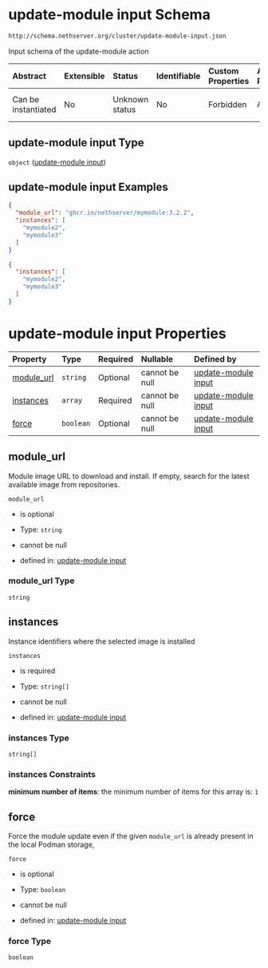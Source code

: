# update-module input Schema

```txt
http://schema.nethserver.org/cluster/update-module-input.json
```

Input schema of the update-module action

| Abstract            | Extensible | Status         | Identifiable | Custom Properties | Additional Properties | Access Restrictions | Defined In                                                                          |
| :------------------ | :--------- | :------------- | :----------- | :---------------- | :-------------------- | :------------------ | :---------------------------------------------------------------------------------- |
| Can be instantiated | No         | Unknown status | No           | Forbidden         | Allowed               | none                | [update-module-input.json](cluster/update-module-input.json "open original schema") |

## update-module input Type

`object` ([update-module input](update-module-input.md))

## update-module input Examples

```json
{
  "module_url": "ghcr.io/nethserver/mymodule:3.2.2",
  "instances": [
    "mymodule2",
    "mymodule3"
  ]
}
```

```json
{
  "instances": [
    "mymodule2",
    "mymodule3"
  ]
}
```

# update-module input Properties

| Property                   | Type      | Required | Nullable       | Defined by                                                                                                                                                 |
| :------------------------- | :-------- | :------- | :------------- | :--------------------------------------------------------------------------------------------------------------------------------------------------------- |
| [module\_url](#module_url) | `string`  | Optional | cannot be null | [update-module input](update-module-input-properties-module_url.md "http://schema.nethserver.org/cluster/update-module-input.json#/properties/module_url") |
| [instances](#instances)    | `array`   | Required | cannot be null | [update-module input](update-module-input-properties-instances.md "http://schema.nethserver.org/cluster/update-module-input.json#/properties/instances")   |
| [force](#force)            | `boolean` | Optional | cannot be null | [update-module input](update-module-input-properties-force.md "http://schema.nethserver.org/cluster/update-module-input.json#/properties/force")           |

## module\_url

Module image URL to download and install. If empty, search for the latest available image from repositories.

`module_url`

*   is optional

*   Type: `string`

*   cannot be null

*   defined in: [update-module input](update-module-input-properties-module_url.md "http://schema.nethserver.org/cluster/update-module-input.json#/properties/module_url")

### module\_url Type

`string`

## instances

Instance identifiers where the selected image is installed

`instances`

*   is required

*   Type: `string[]`

*   cannot be null

*   defined in: [update-module input](update-module-input-properties-instances.md "http://schema.nethserver.org/cluster/update-module-input.json#/properties/instances")

### instances Type

`string[]`

### instances Constraints

**minimum number of items**: the minimum number of items for this array is: `1`

## force

Force the module update even if the given `module_url` is already present in the local Podman storage,

`force`

*   is optional

*   Type: `boolean`

*   cannot be null

*   defined in: [update-module input](update-module-input-properties-force.md "http://schema.nethserver.org/cluster/update-module-input.json#/properties/force")

### force Type

`boolean`
